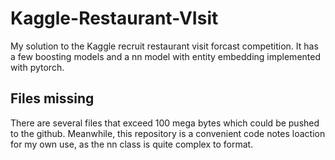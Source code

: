 # Kaggle-Restaurant-VIsit
My solution to the Kaggle recruit restaurant visit forcast competition. It has a few boosting models and a nn model with entity embedding implemented with pytorch.


## Files missing
There are several files that exceed 100 mega bytes which could be pushed to the github. Meanwhile, this repository is a convenient code notes loaction for my own use, as the nn class is quite complex to format.
